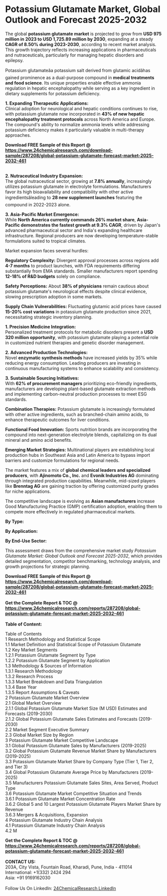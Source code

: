 <h1>Potassium Glutamate Market, Global Outlook and Forecast 2025-2032</h1><p>The global <strong>potassium glutamate market</strong> is projected to grow from <strong>USD 975 million in 2023 to USD 1,725.89 million by 2030</strong>, expanding at a steady <strong>CAGR of 8.50% during 2023-2030</strong>, according to recent market analysis. This growth trajectory reflects increasing applications in pharmaceuticals and nutraceuticals, particularly for managing hepatic disorders and epilepsy.</p><p>Potassium glutamateâa potassium salt derived from glutamic acidâhas gained prominence as a dual-purpose compound in <strong>medical treatments and food science</strong>. Its unique properties enable effective ammonia regulation in hepatic encephalopathy while serving as a key ingredient in dietary supplements for potassium deficiency.</p><p><strong>1. Expanding Therapeutic Applications:</strong><br>
Clinical adoption for neurological and hepatic conditions continues to rise, with potassium glutamate now incorporated in <strong>43% of new hepatic encephalopathy treatment protocols</strong> across North America and Europe. The compound's ability to normalize ammonia levels while addressing potassium deficiency makes it particularly valuable in multi-therapy approaches.</p><div><b>Download FREE Sample of this Report @ 
            <a href="https://www.24chemicalresearch.com/download-sample/287208/global-potassium-glutamate-forecast-market-2025-2032-461">
            https://www.24chemicalresearch.com/download-sample/287208/global-potassium-glutamate-forecast-market-2025-2032-461</a></b></div><br><p><strong>2. Nutraceutical Industry Expansion:</strong><br>
The global nutraceutical sector, growing at <strong>7.8% annually</strong>, increasingly utilizes potassium glutamate in electrolyte formulations. Manufacturers favor its high bioavailability and compatibility with other active ingredientsâleading to <strong>28 new supplement launches</strong> featuring the compound in 2022-2023 alone.</p><p><strong>3. Asia-Pacific Market Emergence:</strong><br>
While <strong>North America currently commands 26% market share</strong>, <strong>Asia-Pacific demonstrates the fastest growth at 9.3% CAGR</strong>, driven by Japan's advanced pharmaceutical sector and India's expanding healthcare infrastructure. Regional producers are now developing temperature-stable formulations suited to tropical climates.</p><p>Market expansion faces several hurdles:</p><p><strong>Regulatory Complexity:</strong> Divergent approval processes across regions add <strong>4-7 months</strong> to product launches, with FDA requirements differing substantially from EMA standards. Smaller manufacturers report spending <strong>12-18% of R&amp;D budgets</strong> solely on compliance.</p><p><strong>Safety Perceptions:</strong> About <strong>38% of physicians</strong> remain cautious about potassium glutamate's neurological effects despite clinical evidence, slowing prescription adoption in some markets.</p><p><strong>Supply Chain Vulnerabilities:</strong> Fluctuating glutamic acid prices have caused <strong>15-20% cost variations</strong> in potassium glutamate production since 2021, necessitating strategic inventory planning.</p><p><strong>1. Precision Medicine Integration:</strong><br>
Personalized treatment protocols for metabolic disorders present a <strong>USD 320 million opportunity</strong>, with potassium glutamate playing a potential role in customized nutrient therapies and genetic disorder management.</p><p><strong>2. Advanced Production Technologies:</strong><br>
Novel <strong>enzymatic synthesis methods</strong> have increased yields by 35% while reducing energy consumption. Leading producers are investing in continuous manufacturing systems to enhance scalability and consistency.</p><p><strong>3. Sustainable Sourcing Initiatives:</strong><br>
With <strong>62% of procurement managers</strong> prioritizing eco-friendly ingredients, manufacturers are developing plant-based glutamate extraction methods and implementing carbon-neutral production processes to meet ESG standards.</p><p><strong>Combination Therapies:</strong> Potassium glutamate is increasingly formulated with other active ingredients, such as branched-chain amino acids, to enhance therapeutic outcomes for liver conditions.</p><p><strong>Functional Food Innovation:</strong> Sports nutrition brands are incorporating the compound into next-generation electrolyte blends, capitalizing on its dual mineral and amino acid benefits.</p><p><strong>Emerging Market Strategies:</strong> Multinational players are establishing local production hubs in Southeast Asia and Latin America to bypass import barriers and customize formulations for regional needs.</p><p>The market features a mix of <strong>global chemical leaders and specialized producers</strong>, with <strong>Ajinomoto Co., Inc.</strong> and <strong>Evonik Industries AG</strong> dominating through integrated production capabilities. Meanwhile, mid-sized players like <strong>Brenntag AG</strong> are gaining traction by offering customized purity grades for niche applications.</p><p>The competitive landscape is evolving as <strong>Asian manufacturers</strong> increase Good Manufacturing Practice (GMP) certification adoption, enabling them to compete more effectively in regulated pharmaceutical markets.</p><p><strong>By Type:</strong></p><p><strong>By Application:</strong></p><p><strong>By End-Use Sector:</strong></p><p>This assessment draws from the comprehensive market study <em>Potassium Glutamate Market: Global Outlook and Forecast 2025-2032</em>, which provides detailed segmentation, competitor benchmarking, technology analysis, and growth projections for strategic planning.</p><div><b>Download FREE Sample of this Report @ 
            <a href="https://www.24chemicalresearch.com/download-sample/287208/global-potassium-glutamate-forecast-market-2025-2032-461">
            https://www.24chemicalresearch.com/download-sample/287208/global-potassium-glutamate-forecast-market-2025-2032-461</a></b></div><br><div><b>Get the Complete Report & TOC @ 
            <a href="https://www.24chemicalresearch.com/reports/287208/global-potassium-glutamate-forecast-market-2025-2032-461">
            https://www.24chemicalresearch.com/reports/287208/global-potassium-glutamate-forecast-market-2025-2032-461</a></b></div><br>
            <b>Table of Content:</b><p>Table of Contents<br />
1 Research Methodology and Statistical Scope<br />
1.1 Market Definition and Statistical Scope of Potassium Glutamate<br />
1.2 Key Market Segments<br />
1.2.1 Potassium Glutamate Segment by Type<br />
1.2.2 Potassium Glutamate Segment by Application<br />
1.3 Methodology & Sources of Information<br />
1.3.1 Research Methodology<br />
1.3.2 Research Process<br />
1.3.3 Market Breakdown and Data Triangulation<br />
1.3.4 Base Year<br />
1.3.5 Report Assumptions & Caveats<br />
2 Potassium Glutamate Market Overview<br />
2.1 Global Market Overview<br />
2.1.1 Global Potassium Glutamate Market Size (M USD) Estimates and Forecasts (2019-2030)<br />
2.1.2 Global Potassium Glutamate Sales Estimates and Forecasts (2019-2030)<br />
2.2 Market Segment Executive Summary<br />
2.3 Global Market Size by Region<br />
3 Potassium Glutamate Market Competitive Landscape<br />
3.1 Global Potassium Glutamate Sales by Manufacturers (2019-2025)<br />
3.2 Global Potassium Glutamate Revenue Market Share by Manufacturers (2019-2025)<br />
3.3 Potassium Glutamate Market Share by Company Type (Tier 1, Tier 2, and Tier 3)<br />
3.4 Global Potassium Glutamate Average Price by Manufacturers (2019-2025)<br />
3.5 Manufacturers Potassium Glutamate Sales Sites, Area Served, Product Type<br />
3.6 Potassium Glutamate Market Competitive Situation and Trends<br />
3.6.1 Potassium Glutamate Market Concentration Rate<br />
3.6.2 Global 5 and 10 Largest Potassium Glutamate Players Market Share by Revenue<br />
3.6.3 Mergers & Acquisitions, Expansion<br />
4 Potassium Glutamate Industry Chain Analysis<br />
4.1 Potassium Glutamate Industry Chain Analysis<br />
4.2 M</p><div><b>Get the Complete Report & TOC @ 
            <a href="https://www.24chemicalresearch.com/reports/287208/global-potassium-glutamate-forecast-market-2025-2032-461">
            https://www.24chemicalresearch.com/reports/287208/global-potassium-glutamate-forecast-market-2025-2032-461</a></b></div><br><b>CONTACT US:</b><br>
            203A, City Vista, Fountain Road, Kharadi, Pune, India - 411014<br>
            International: +1(332) 2424 294<br>
            Asia: +91 9169162030 <br><br>
            Follow Us On LinkedIn: <a href="https://www.linkedin.com/company/24chemicalresearch/">24ChemicalResearch LinkedIn</a>